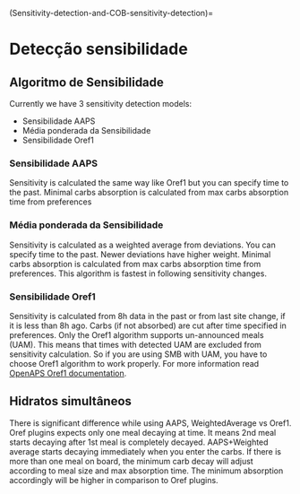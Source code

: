 (Sensitivity-detection-and-COB-sensitivity-detection)=

# Detecção sensibilidade

## Algoritmo de Sensibilidade 

Currently we have 3 sensitivity detection models:

* Sensibilidade AAPS
* Média ponderada da Sensibilidade
* Sensibilidade Oref1

### Sensibilidade AAPS

Sensitivity is calculated the same way like Oref1 but you can specify time to the past. Minimal carbs absorption is calculated from max carbs absorption time from preferences

### Média ponderada da Sensibilidade

Sensitivity is calculated as a weighted average from deviations. You can specify time to the past. Newer deviations have higher weight. Minimal carbs absorption is calculated from max carbs absorption time from preferences. This algorithm is fastest in following sensitivity changes.

### Sensibilidade Oref1

Sensitivity is calculated from 8h data in the past or from last site change, if it is less than 8h ago. Carbs (if not absorbed) are cut after time specified in preferences. Only the Oref1 algorithm supports un-announced meals (UAM). This means that times with detected UAM are excluded from sensitivity calculation. So if you are using SMB with UAM, you have to choose Oref1 algorithm to work properly. For more information read [OpenAPS Oref1 documentation](https://openaps.readthedocs.io/en/latest/docs/Customize-Iterate/oref1.html).

## Hidratos simultâneos

There is significant difference while using AAPS, WeightedAverage vs Oref1. Oref plugins expects only one meal decaying at time. It means 2nd meal starts decaying after 1st meal is completely decayed. AAPS+Weighted average starts decaying immediately when you enter the carbs. If there is more than one meal on board, the minimum carb decay will adjust according to meal size and max absorption time. The minimum absorption accordingly will be higher in comparison to Oref plugins.